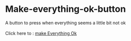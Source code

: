 # Make-everything-ok-button

A button to press when everything seems a little bit not ok<br>
<br>
Click here to : [make Everything Ok](https://d-zero-7.github.io/Make-everything-ok-button/)
